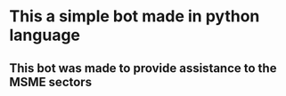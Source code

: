 # This a simple bot made in python language
## This bot was made to provide assistance to the MSME sectors
